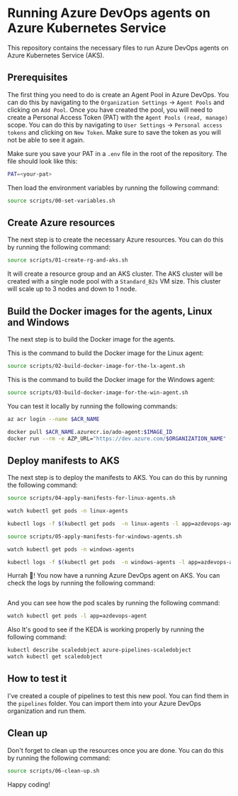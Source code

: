 # Running Azure DevOps agents on Azure Kubernetes Service

This repository contains the necessary files to run Azure DevOps agents on Azure Kubernetes Service (AKS).

## Prerequisites

The first thing you need to do is create an Agent Pool in Azure DevOps. You can do this by navigating to the `Organization Settings` -> `Agent Pools` and clicking on `Add Pool`. Once you have created the pool, you will need to create a Personal Access Token (PAT) with the `Agent Pools (read, manage)` scope. You can do this by navigating to `User Settings` -> `Personal access tokens` and clicking on `New Token`. Make sure to save the token as you will not be able to see it again.

Make sure you save your PAT in a `.env` file in the root of the repository. The file should look like this:

```bash
PAT=<your-pat>
```

Then load the environment variables by running the following command:

```bash
source scripts/00-set-variables.sh
```

## Create Azure resources

The next step is to create the necessary Azure resources. You can do this by running the following command:

```bash
source scripts/01-create-rg-and-aks.sh
```

It will create a resource group and an AKS cluster. The AKS cluster will be created with a single node pool with a `Standard_B2s` VM size. This cluster will scale up to 3 nodes and down to 1 node.

## Build the Docker images for the agents, Linux and Windows

The next step is to build the Docker image for the agents. 

This is the command to build the Docker image for the Linux agent:

```bash
source scripts/02-build-docker-image-for-the-lx-agent.sh
```

This is the command to build the Docker image for the Windows agent:

```bash
source scripts/03-build-docker-image-for-the-win-agent.sh
```

You can test it locally by running the following commands:

```bash
az acr login --name $ACR_NAME

docker pull $ACR_NAME.azurecr.io/ado-agent:$IMAGE_ID
docker run --rm -e AZP_URL="https://dev.azure.com/$ORGANIZATION_NAME" -e AZP_POOL="$AGENT_POOL_NAME" -e AZP_TOKEN=$PAT $ACR_NAME.azurecr.io/ado-agent:$IMAGE_ID
```

## Deploy manifests to AKS

The next step is to deploy the manifests to AKS. You can do this by running the following command:

```bash
source scripts/04-apply-manifests-for-linux-agents.sh

watch kubectl get pods -n linux-agents

kubectl logs -f $(kubectl get pods  -n linux-agents -l app=azdevops-agent -o jsonpath="{.items[0].metadata.name}")  -n linux-agents
```

```bash
source scripts/05-apply-manifests-for-windows-agents.sh

watch kubectl get pods -n windows-agents

kubectl logs -f $(kubectl get pods  -n windows-agents -l app=azdevops-agent -o jsonpath="{.items[0].metadata.name}")  -n windows-agents
```

Hurrah 🎉! You now have a running Azure DevOps agent on AKS. You can check the logs by running the following command:

```bash
```

And you can see how the pod scales by running the following command:

```bash
watch kubectl get pods -l app=azdevops-agent
```

Also It's good to see if the KEDA is working properly by running the following command:

```bash
kubectl describe scaledobject azure-pipelines-scaledobject
watch kubectl get scaledobject
```

## How to test it

I've created a couple of pipelines to test this new pool. You can find them in the `pipelines` folder. You can import them into your Azure DevOps organization and run them.

## Clean up

Don't forget to clean up the resources once you are done. You can do this by running the following command:

```bash
source scripts/06-clean-up.sh
```

Happy coding!
